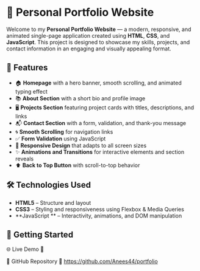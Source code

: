 # 💼 Personal Portfolio Website

Welcome to my **Personal Portfolio Website** — a modern, responsive, and animated single-page application created using **HTML**, **CSS**, and **JavaScript**. This project is designed to showcase my skills, projects, and contact information in an engaging and visually appealing format.

## 📌 Features

- 🏠 **Homepage** with a hero banner, smooth scrolling, and animated typing effect
- 📚 **About Section** with a short bio and profile image
- 🖥️ **Projects Section** featuring project cards with titles, descriptions, and links
- 📬 **Contact Section** with a form, validation, and thank-you message
- 🌀 **Smooth Scrolling** for navigation links
- ✅ **Form Validation** using JavaScript
- 📱 **Responsive Design** that adapts to all screen sizes
- ✨ **Animations and Transitions** for interactive elements and section reveals
- ⬆️ **Back to Top Button** with scroll-to-top behavior

## 🛠️ Technologies Used

- **HTML5** – Structure and layout
- **CSS3** – Styling and responsiveness using Flexbox & Media Queries
- **JavaScript ** – Interactivity, animations, and DOM manipulation

## 🚀 Getting Started

🌐 Live Demo
🔗 

🔗 GitHub Repository
📁 https://github.com/Anees44/portfolio
